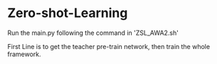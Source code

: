 # Zero-shot-Learning


Run the main.py following the command in 'ZSL_AWA2.sh'

First Line is to get the teacher pre-train network, then train the whole framework.
 